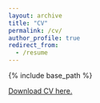 ```yaml
---
layout: archive
title: "CV"
permalink: /cv/
author_profile: true
redirect_from:
  - /resume
---
```


{% include base_path %}

[Download CV here.](http://Anish144.github.io/files/Anish_Dhir_CV_Jan25.pdf)
